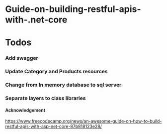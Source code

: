 # Guide-on-building-restful-apis-with-.net-core

# Todos
### Add swagger
### Update Category and Products resources
### Change from In memory database to sql server
### Separate layers to class libraries

#### Acknowledgement
https://www.freecodecamp.org/news/an-awesome-guide-on-how-to-build-restful-apis-with-asp-net-core-87b818123e28/
